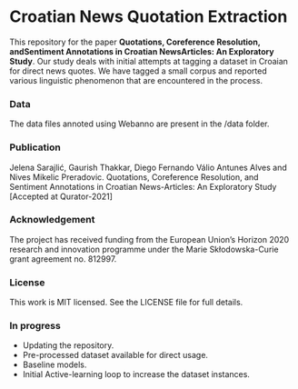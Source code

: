# Croatian News Quotation Extraction


This repository for the paper **Quotations, Coreference Resolution, andSentiment Annotations in Croatian NewsArticles: An Exploratory Study**. 
Our study deals with initial attempts at tagging a dataset in Croaian for direct news quotes. We have tagged a small corpus and reported various linguistic phenomenon that are encountered in the process.


### Data
The data files annoted using Webanno are present in the /data folder.


### Publication
Jelena Sarajlić, Gaurish Thakkar, Diego Fernando Válio Antunes Alves and Nives Mikelic Preradovic. Quotations, Coreference Resolution, and Sentiment Annotations in Croatian News-Articles: An Exploratory Study [Accepted at Qurator-2021]

### Acknowledgement
The project has received funding from the European Union’s Horizon 2020 research and innovation programme under the Marie Skłodowska-Curie grant agreement no. 812997.

### License
This work is MIT licensed. See the LICENSE file for full details.

### In progress
- Updating the repository.
- Pre-processed dataset available for direct usage.
- Baseline models.
- Initial Active-learning loop to increase the dataset instances.


